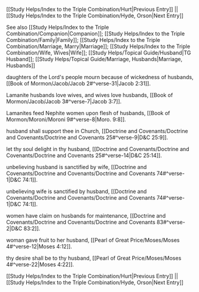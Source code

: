 [[Study Helps/Index to the Triple Combination/Hurt|Previous Entry]]  ||  [[Study Helps/Index to the Triple Combination/Hyde, Orson|Next Entry]]

 See also [[Study Helps/Index to the Triple Combination/Companion|Companion]]; [[Study Helps/Index to the Triple Combination/Family|Family]]; [[Study Helps/Index to the Triple Combination/Marriage, Marry|Marriage]]; [[Study Helps/Index to the Triple Combination/Wife, Wives|Wife]]; [[Study Helps/Topical Guide/Husband|TG Husband]]; [[Study Helps/Topical Guide/Marriage, Husbands|Marriage, Husbands]]

 daughters of the Lord's people mourn because of wickedness of husbands, [[Book of Mormon/Jacob/Jacob 2#^verse-31|Jacob 2:31]].

 Lamanite husbands love wives, and wives love husbands, [[Book of Mormon/Jacob/Jacob 3#^verse-7|Jacob 3:7]].

 Lamanites feed Nephite women upon flesh of husbands, [[Book of Mormon/Moroni/Moroni 9#^verse-8|Moro. 9:8]].

 husband shall support thee in Church, [[Doctrine and Covenants/Doctrine and Covenants/Doctrine and Covenants 25#^verse-9|D&C 25:9]].

 let thy soul delight in thy husband, [[Doctrine and Covenants/Doctrine and Covenants/Doctrine and Covenants 25#^verse-14|D&C 25:14]].

 unbelieving husband is sanctified by wife, [[Doctrine and Covenants/Doctrine and Covenants/Doctrine and Covenants 74#^verse-1|D&C 74:1]].

 unbelieving wife is sanctified by husband, [[Doctrine and Covenants/Doctrine and Covenants/Doctrine and Covenants 74#^verse-1|D&C 74:1]].

 women have claim on husbands for maintenance, [[Doctrine and Covenants/Doctrine and Covenants/Doctrine and Covenants 83#^verse-2|D&C 83:2]].

 woman gave fruit to her husband, [[Pearl of Great Price/Moses/Moses 4#^verse-12|Moses 4:12]].

 thy desire shall be to thy husband, [[Pearl of Great Price/Moses/Moses 4#^verse-22|Moses 4:22]].

[[Study Helps/Index to the Triple Combination/Hurt|Previous Entry]]  ||  [[Study Helps/Index to the Triple Combination/Hyde, Orson|Next Entry]]